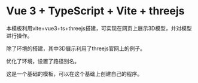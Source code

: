 # Vue 3 + TypeScript + Vite + threejs

本模板利用vite+vue3+ts+threejs搭建，可实现在网页上展示3D模型，并对模型进行操作。

除了环境的搭建，其中3D展示利用了threejs官网上的例子。

优化了环境，设置了路径别名。

这是一个基础的模板，可以在这个基础上创建自己的程序。

